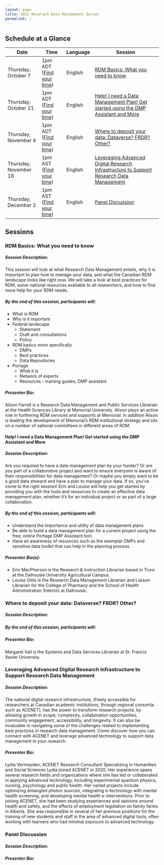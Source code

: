 ```yaml
---
layout: page
title: 2021 Reserach Data Management Series
permalink: /
---
```


## Schedule at a Glance
| Date | Time | Language | Session |
| ---- | ---- | -------- | ------- |
| Thursday, October 7 | 1pm ADT ([Find your time](https://dateful.com/time-zone-converter?t=1pm&d=2021-10-07&tz2=Atlantic-Daylight-Time-ADT)) | English | [RDM Basics: What you need to know](#basics) |
| Thursday, October 21 | 1pm ADT ([Find your time](https://dateful.com/time-zone-converter?t=1pm&d=2021-10-21&tz2=Atlantic-Daylight-Time-ADT)) | English | [Help! I need a Data Management Plan! Get started using the DMP Assistant and More](#dmp) |
| Thursday, November 4 | 1pm ADT ([Find your time](https://dateful.com/time-zone-converter?t=1pm&d=2021-11-04&tz2=Atlantic-Daylight-Time-ADT)) | English | [Where to deposit your data: Dataverse? FRDR? Other?](#dataverse) |
| Thursday, November 18 | 1pm AST ([Find your time](https://dateful.com/time-zone-converter?t=12pm&d=2021-11-18&tz2=Atlantic-Standard-Time-AST)) | English | [Leveraging Advanced Digital Research Infrastructure to Support Research Data Management](#cc) |
| Thursday, December 2 | 1pm AST ([Find your time](https://dateful.com/time-zone-converter?t=12pm&d=2021-12-02&tz2=Atlantic-Standard-Time-AST)) | English | [Panel Discussion](#panel) |

## Sessions

### <a id="basics"></a>RDM Basics: What you need to know

##### Session Description:  
This session will look at what Research Data Management entails, why it is important to plan how to manage your data, and what the Canadian RDM landscape looks like right now. We will take a look at best practices for RDM, some national resources available to all researchers, and how to find more help for your RDM needs. 

##### By the end of this session, participants will: 
- What is RDM
- Why is it important
- Federal landscape
    - Statement
     - Draft and consultations
    - Policy 
- RDM basics more specifically
    - DMPs
    - Best practices
    - Data Repositories
- Portage
    - What it is
    - Network of experts
    - Resources – training guides, DMP assistant 

##### Presenter Bio:
Alison Farrell is a Research Data Management and Public Services Librarian at the Health Sciences Library at Memorial University. Alison plays an active role in furthering RDM services and supports at Memorial. In addition Alison is leading the development of Memorial’s RDM institutional strategy and sits on a number of national committees in different areas of RDM.

#### <a id="dmp"></a>Help! I need a Data Management Plan! Get started using the DMP Assistant and More

##### Session Description:  
Are you required to have a data management plan by your funder? Or are you part of a collaborative project and want to ensure everyone is aware of their responsibilities for data management? Or maybe you simply want to be a good data steward and have a plan to manage your data. If so, you’ve come to the right session! Erin and Louise will help you get started by providing you with the tools and resources to create an effective data management plan, whether it’s for an individual project or as part of a large collaboration.  

##### By the end of this session, participants will: 
+ Understand the importance and utility of data management plans 
+ Be able to build a data management plan for a current project using the free, online Portage DMP Assistant tool.  
+ Have an awareness of resources such as the exemplar DMPs and sensitive data toolkit that can help in the planning process.  

##### Presenter Bio(s): 
+ Erin MacPherson is the Research & Instruction Librarian based in Truro at the Dalhousie University Agricultural Campus.   
+ Louise Gillis is the Research Data Management Librarian and Liaison Librarian for the College of Pharmacy and the School of Health Administration (Interim) at Dalhousie.

### <a id="dataverse"></a>Where to deposit your data: Dataverse? FRDR? Other?

##### Session Description:

##### By the end of this session, participants will: 

##### Presenter Bio:
Margaret Vail is the Systems and Data Services Librarian at St. Francis Xavier University.

### <a id="cc"></a>Leveraging Advanced Digital Research Infrastructure to Support Research Data Management

##### Session Description:  
The national digital research infrastructure, (freely accessible for researchers at Canadian academic institutions, through regional consortia such as  ACENET), has the power to transform research projects, by allowing growth in scope, complexity, collaboration opportunities, community engagement, accessibility, and longevity. It can also be invaluable in navigating some of the challenges related to implementing best practices in research data management. Come discover how you can connect with ACENET and leverage advanced technology to support data management in your research.

##### Presenter Bio:
Lydia Vermeyden, ACENET Research Consultant Specializing in Humanities and Social Sciences
Lydia joined ACENET in 2020. Her experience spans several research fields and organizations where she has led or collaborated in applying advanced technology, including experimental quantum physics, nursing, psychology and public health. Her varied projects include optimizing entangled photon sources, integrating e-technology with mental health screening, and developing mental health e-interventions. Prior to joining ACENET, she had been studying experiences and opinions around health and safety, and the effects of employment legislation on family farms in Alberta. She was responsible in several of her previous positions for the training of new students and staff in the area of advanced digital tools, often working with learners who had minimal exposure to advanced technology. 

### <a id="panel"></a>Panel Discussion

##### Session Description:  


##### Presenter Bio:

